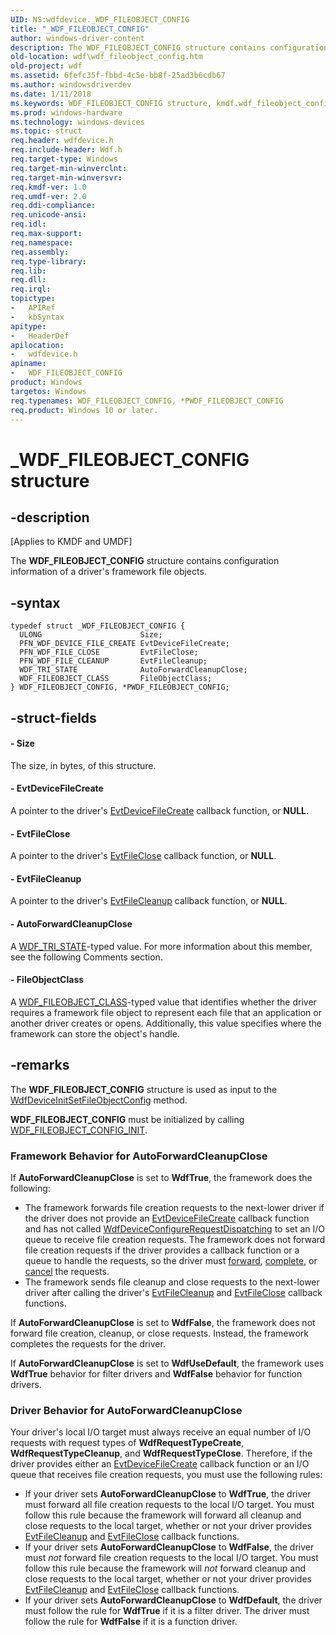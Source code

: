 ```yaml
---
UID: NS:wdfdevice._WDF_FILEOBJECT_CONFIG
title: "_WDF_FILEOBJECT_CONFIG"
author: windows-driver-content
description: The WDF_FILEOBJECT_CONFIG structure contains configuration information of a driver's framework file objects.
old-location: wdf\wdf_fileobject_config.htm
old-project: wdf
ms.assetid: 6fefc35f-fbbd-4c5e-bb8f-25ad3b6cdb67
ms.author: windowsdriverdev
ms.date: 1/11/2018
ms.keywords: WDF_FILEOBJECT_CONFIG structure, kmdf.wdf_fileobject_config, DFDeviceObjectGeneralRef_5f843338-f299-48d3-80ad-d5d35c122d0f.xml, PWDF_FILEOBJECT_CONFIG, WDF_FILEOBJECT_CONFIG, wdf.wdf_fileobject_config, *PWDF_FILEOBJECT_CONFIG, wdfdevice/WDF_FILEOBJECT_CONFIG, wdfdevice/PWDF_FILEOBJECT_CONFIG, PWDF_FILEOBJECT_CONFIG structure pointer, _WDF_FILEOBJECT_CONFIG
ms.prod: windows-hardware
ms.technology: windows-devices
ms.topic: struct
req.header: wdfdevice.h
req.include-header: Wdf.h
req.target-type: Windows
req.target-min-winverclnt: 
req.target-min-winversvr: 
req.kmdf-ver: 1.0
req.umdf-ver: 2.0
req.ddi-compliance: 
req.unicode-ansi: 
req.idl: 
req.max-support: 
req.namespace: 
req.assembly: 
req.type-library: 
req.lib: 
req.dll: 
req.irql: 
topictype:
-	APIRef
-	kbSyntax
apitype:
-	HeaderDef
apilocation:
-	wdfdevice.h
apiname:
-	WDF_FILEOBJECT_CONFIG
product: Windows
targetos: Windows
req.typenames: WDF_FILEOBJECT_CONFIG, *PWDF_FILEOBJECT_CONFIG
req.product: Windows 10 or later.
---
```


# _WDF_FILEOBJECT_CONFIG structure


## -description


<p class="CCE_Message">[Applies to KMDF and UMDF]

The <b>WDF_FILEOBJECT_CONFIG</b> structure contains configuration information of a driver's framework file objects. 


## -syntax


````
typedef struct _WDF_FILEOBJECT_CONFIG {
  ULONG                      Size;
  PFN_WDF_DEVICE_FILE_CREATE EvtDeviceFileCreate;
  PFN_WDF_FILE_CLOSE         EvtFileClose;
  PFN_WDF_FILE_CLEANUP       EvtFileCleanup;
  WDF_TRI_STATE              AutoForwardCleanupClose;
  WDF_FILEOBJECT_CLASS       FileObjectClass;
} WDF_FILEOBJECT_CONFIG, *PWDF_FILEOBJECT_CONFIG;
````


## -struct-fields




#### - Size

The size, in bytes, of this structure.


#### - EvtDeviceFileCreate

A pointer to the driver's <a href="..\wdfdevice\nc-wdfdevice-evt_wdf_device_file_create.md">EvtDeviceFileCreate</a> callback function, or <b>NULL</b>.


#### - EvtFileClose

A pointer to the driver's <a href="..\wdfdevice\nc-wdfdevice-evt_wdf_file_close.md">EvtFileClose</a> callback function, or <b>NULL</b>.


#### - EvtFileCleanup

A pointer to the driver's <a href="..\wdfdevice\nc-wdfdevice-evt_wdf_file_cleanup.md">EvtFileCleanup</a> callback function, or <b>NULL</b>.


#### - AutoForwardCleanupClose

A <a href="..\wudfddi_types\ne-wudfddi_types-_wdf_tri_state.md">WDF_TRI_STATE</a>-typed value. For more information about this member, see the following Comments section.


#### - FileObjectClass

A <a href="..\wdfdevice\ne-wdfdevice-_wdf_fileobject_class.md">WDF_FILEOBJECT_CLASS</a>-typed value that identifies whether the driver requires a framework file object to represent each file that an application or another driver creates or opens. Additionally, this value specifies where the framework can store the object's handle. 


## -remarks


The <b>WDF_FILEOBJECT_CONFIG</b> structure is used as input to the <a href="..\wdfdevice\nf-wdfdevice-wdfdeviceinitsetfileobjectconfig.md">WdfDeviceInitSetFileObjectConfig</a> method.

<b>WDF_FILEOBJECT_CONFIG</b> must be initialized by calling <a href="..\wdfdevice\nf-wdfdevice-wdf_fileobject_config_init.md">WDF_FILEOBJECT_CONFIG_INIT</a>.
<h3><a id="Framework_Behavior_for_AutoForwardCleanupClose"></a><a id="framework_behavior_for_autoforwardcleanupclose"></a><a id="FRAMEWORK_BEHAVIOR_FOR_AUTOFORWARDCLEANUPCLOSE"></a>Framework Behavior for <b>AutoForwardCleanupClose</b></h3>If <b>AutoForwardCleanupClose</b> is set to <b>WdfTrue</b>, the framework does the following:
<ul>
<li>
The framework forwards file creation requests to the next-lower driver if the driver does not provide an <a href="..\wdfdevice\nc-wdfdevice-evt_wdf_device_file_create.md">EvtDeviceFileCreate</a> callback function and has not called <a href="..\wdfdevice\nf-wdfdevice-wdfdeviceconfigurerequestdispatching.md">WdfDeviceConfigureRequestDispatching</a> to set an I/O queue to receive file creation requests. The framework does not forward file creation requests if the driver provides a callback function or a queue to handle the requests, so the driver must <a href="https://docs.microsoft.com/en-us/windows-hardware/drivers/wdf/forwarding-i-o-requests">forward</a>, <a href="https://docs.microsoft.com/en-us/windows-hardware/drivers/wdf/completing-i-o-requests">complete</a>, or <a href="https://docs.microsoft.com/en-us/windows-hardware/drivers/wdf/canceling-i-o-requests">cancel</a> the requests.

</li>
<li>
The framework sends file cleanup and close requests to the next-lower driver after calling the driver's <a href="..\wdfdevice\nc-wdfdevice-evt_wdf_file_cleanup.md">EvtFileCleanup</a> and <a href="..\wdfdevice\nc-wdfdevice-evt_wdf_file_close.md">EvtFileClose</a> callback functions.

</li>
</ul>If <b>AutoForwardCleanupClose</b> is set to <b>WdfFalse</b>, the framework does not forward file creation, cleanup, or close requests. Instead, the framework completes the requests for the driver.

If <b>AutoForwardCleanupClose</b> is set to <b>WdfUseDefault</b>, the framework uses <b>WdfTrue</b> behavior for filter drivers and <b>WdfFalse</b> behavior for function drivers.
<h3><a id="Driver_Behavior_for_AutoForwardCleanupClose"></a><a id="driver_behavior_for_autoforwardcleanupclose"></a><a id="DRIVER_BEHAVIOR_FOR_AUTOFORWARDCLEANUPCLOSE"></a>Driver Behavior for <b>AutoForwardCleanupClose</b></h3>Your driver's local I/O target must always receive an equal number of I/O requests with request types of <b>WdfRequestTypeCreate</b>, <b>WdfRequestTypeCleanup</b>, and <b>WdfRequestTypeClose</b>. Therefore, if the driver provides either an <a href="..\wdfdevice\nc-wdfdevice-evt_wdf_device_file_create.md">EvtDeviceFileCreate</a> callback function or an I/O queue that receives file creation requests, you must use the following rules:
<ul>
<li>
If your driver sets <b>AutoForwardCleanupClose</b> to <b>WdfTrue</b>, the driver must forward all file creation requests to the local I/O target. You must follow this rule because the framework will forward all cleanup and close requests to the local target, whether or not your driver provides <a href="..\wdfdevice\nc-wdfdevice-evt_wdf_file_cleanup.md">EvtFileCleanup</a> and <a href="..\wdfdevice\nc-wdfdevice-evt_wdf_file_close.md">EvtFileClose</a> callback functions.

</li>
<li>
If your driver sets <b>AutoForwardCleanupClose</b> to <b>WdfFalse</b>, the driver must <i>not</i> forward file creation requests to the local I/O target. You must follow this rule because the framework will <i>not</i> forward cleanup and close requests to the local target, whether or not your driver provides <a href="..\wdfdevice\nc-wdfdevice-evt_wdf_file_cleanup.md">EvtFileCleanup</a> and <a href="..\wdfdevice\nc-wdfdevice-evt_wdf_file_close.md">EvtFileClose</a> callback functions.

</li>
<li>
If your driver sets <b>AutoForwardCleanupClose</b> to <b>WdfDefault</b>, the driver must follow the rule for <b>WdfTrue</b> if it is a filter driver. The driver must follow the rule for <b>WdfFalse</b> if it is a function driver.

</li>
</ul>

